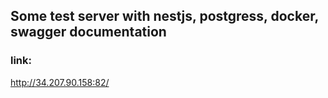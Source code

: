 ## Some test server with nestjs, postgress, docker, swagger documentation

### link:

http://34.207.90.158:82/

